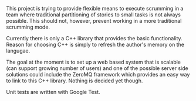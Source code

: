 This project is trying to provide flexible means to execute scrumming in a team
where traditional partitioning of stories to small tasks is not always 
possible. This should not, however, prevent working in a more traditional
scrumming mode.

Currently there is only a C++ library that provides the basic functionality.
Reason for choosing C++ is simply to refresh the author's memory on the 
langugae.
 
The goal at the moment is to set up a web based system that is scalable (can 
support growing number of users) and one of the possible server side solutions
could include the ZeroMQ framework which provides an easy way to link to this 
C++ library. Nothing is decided yet though. 

Unit tests are written with Google Test.
